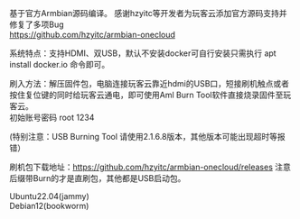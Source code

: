 基于官方Armbian源码编译。
感谢hzyitc等开发者为玩客云添加官方源码支持并修复了多项Bug  
https://github.com/hzyitc/armbian-onecloud  


系统特点：支持HDMI、双USB，默认不安装docker可自行安装只需执行 apt install docker.io 命令即可。  

刷入方法：解压固件包，电脑连接玩客云靠近hdmi的USB口，短接刷机触点或者按住复位键的同时给玩客云通电，即可使用Aml Burn Tool软件直接烧录固件至玩客云。  
初始账号密码  root   1234  

(特别注意：USB Burning Tool 请使用2.1.6.8版本，其他版本可能出现超时等报错）  


刷机包下载地址：https://github.com/hzyitc/armbian-onecloud/releases 注意后缀带Burn的才是直刷包，其他都是USB启动包。  

Ubuntu22.04(jammy)   
Debian12(bookworm)  

